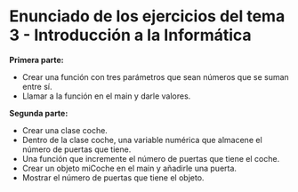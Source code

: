# Enunciado de los ejercicios del tema 3 - Introducción a la Informática

**Primera parte:**

* Crear una función con tres parámetros que sean números que se suman entre sí.
* Llamar a la función en el main y darle valores.

**Segunda parte:**

* Crear una clase coche.
* Dentro de la clase coche, una variable numérica que almacene el número de puertas que tiene.
* Una función que incremente el número de puertas que tiene el coche.
* Crear un objeto miCoche en el main y añadirle una puerta.
* Mostrar el número de puertas que tiene el objeto.
